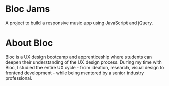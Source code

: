 # Bloc Jams
A project to build a responsive music app using JavaScript and jQuery.



# About Bloc
Bloc is a UX design bootcamp and apprenticeship where students can deepen their understanding of the UX design process. During my time with Bloc, I studied the entire UX cycle - from ideation, research, visual design to frontend development - while being mentored by a senior industry professional.
